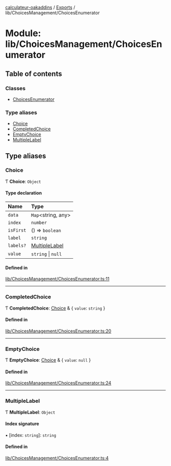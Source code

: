 [calculateur-oakaddins](../README.md) / [Exports](../modules.md) / lib/ChoicesManagement/ChoicesEnumerator

# Module: lib/ChoicesManagement/ChoicesEnumerator

## Table of contents

### Classes

- [ChoicesEnumerator](../classes/lib_choicesmanagement_choicesenumerator.choicesenumerator.md)

### Type aliases

- [Choice](lib_choicesmanagement_choicesenumerator.md#choice)
- [CompletedChoice](lib_choicesmanagement_choicesenumerator.md#completedchoice)
- [EmptyChoice](lib_choicesmanagement_choicesenumerator.md#emptychoice)
- [MultipleLabel](lib_choicesmanagement_choicesenumerator.md#multiplelabel)

## Type aliases

### Choice

Ƭ **Choice**: `Object`

#### Type declaration

| Name | Type |
| :------ | :------ |
| `data` | `Map`<string, any\> |
| `index` | `number` |
| `isFirst` | () => `boolean` |
| `label` | `string` |
| `labels?` | [MultipleLabel](lib_choicesmanagement_choicesenumerator.md#multiplelabel) |
| `value` | `string` \| ``null`` |

#### Defined in

[lib/ChoicesManagement/ChoicesEnumerator.ts:11](https://github.com/P0ulpy/Configurateur-OakAddins/blob/cc0811b/src/lib/ChoicesManagement/ChoicesEnumerator.ts#L11)

___

### CompletedChoice

Ƭ **CompletedChoice**: [Choice](lib_choicesmanagement_choicesenumerator.md#choice) & { `value`: `string`  }

#### Defined in

[lib/ChoicesManagement/ChoicesEnumerator.ts:20](https://github.com/P0ulpy/Configurateur-OakAddins/blob/cc0811b/src/lib/ChoicesManagement/ChoicesEnumerator.ts#L20)

___

### EmptyChoice

Ƭ **EmptyChoice**: [Choice](lib_choicesmanagement_choicesenumerator.md#choice) & { `value`: ``null``  }

#### Defined in

[lib/ChoicesManagement/ChoicesEnumerator.ts:24](https://github.com/P0ulpy/Configurateur-OakAddins/blob/cc0811b/src/lib/ChoicesManagement/ChoicesEnumerator.ts#L24)

___

### MultipleLabel

Ƭ **MultipleLabel**: `Object`

#### Index signature

▪ [index: `string`]: `string`

#### Defined in

[lib/ChoicesManagement/ChoicesEnumerator.ts:4](https://github.com/P0ulpy/Configurateur-OakAddins/blob/cc0811b/src/lib/ChoicesManagement/ChoicesEnumerator.ts#L4)
